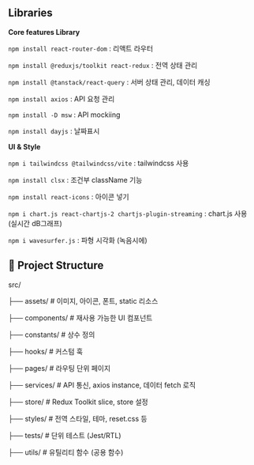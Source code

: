 ## Libraries

**Core features Library**

`npm install react-router-dom` : 리액트 라우터

`npm install @reduxjs/toolkit react-redux` : 전역 상태 관리

`npm install @tanstack/react-query` : 서버 상태 관리, 데이터 캐싱

`npm install axios` : API 요청 관리

`npm install -D msw` : API mockiing

`npm install dayjs` : 날짜표시

**UI & Style**

`npm i tailwindcss @tailwindcss/vite` : tailwindcss 사용

`npm install clsx` : 조건부 className 기능

`npm install react-icons` : 아이콘 넣기

`npm i chart.js react-chartjs-2 chartjs-plugin-streaming` : chart.js 사용 (실시간 dB그래프)

`npm i wavesurfer.js` : 파형 시각화 (녹음시에)

## 📂 Project Structure

src/

├── assets/ # 이미지, 아이콘, 폰트, static 리소스

├── components/ # 재사용 가능한 UI 컴포넌트

├── constants/ # 상수 정의

├── hooks/ # 커스텀 훅

├── pages/ # 라우팅 단위 페이지

├── services/ # API 통신, axios instance, 데이터 fetch 로직

├── store/ # Redux Toolkit slice, store 설정

├── styles/ # 전역 스타일, 테마, reset.css 등

├── tests/ # 단위 테스트 (Jest/RTL)

├── utils/ # 유틸리티 함수 (공용 함수)
